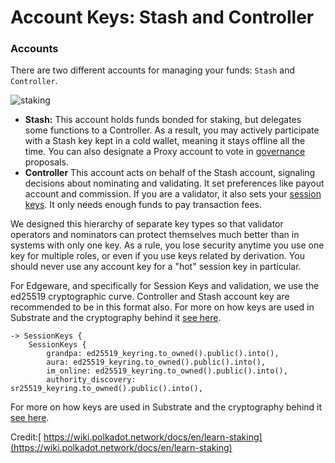 # Account Keys: Stash and Controller

### Accounts

There are two different accounts for managing your funds: `Stash` and `Controller`.

![staking](https://wiki.polkadot.network/docs/assets/NPoS/staking-keys_stash_controller.png)

* **Stash:** This account holds funds bonded for staking, but delegates some functions to a Controller. As a result, you may actively participate with a Stash key kept in a cold wallet, meaning it stays offline all the time. You can also designate a Proxy account to vote in [governance](https://wiki.polkadot.network/docs/en/learn-governance) proposals.
* **Controller** This account acts on behalf of the Stash account, signaling decisions about nominating and validating. It set preferences like payout account and commission. If you are a validator, it also sets your [session keys](https://wiki.polkadot.network/docs/en/learn-keys#session-keys). It only needs enough funds to pay transaction fees.

We designed this hierarchy of separate key types so that validator operators and nominators can protect themselves much better than in systems with only one key. As a rule, you lose security anytime you use one key for multiple roles, or even if you use keys related by derivation. You should never use any account key for a "hot" session key in particular.

For Edgeware, and specifically for Session Keys and validation, we use the ed25519 cryptographic curve.  Controller and Stash account key are recommended to be in this format also. For more on how keys are used in Substrate and the cryptography behind it [see here](https://wiki.polkadot.network/docs/en/learn-keys).  


```text
-> SessionKeys {
	SessionKeys {
		grandpa: ed25519_keyring.to_owned().public().into(),
		aura: ed25519_keyring.to_owned().public().into(),
		im_online: ed25519_keyring.to_owned().public().into(),
		authority_discovery: sr25519_keyring.to_owned().public().into(),
```

For more on how keys are used in Substrate and the cryptography behind it [see here](https://wiki.polkadot.network/docs/en/learn-keys).  


Credit:[ https://wiki.polkadot.network/docs/en/learn-staking](https://wiki.polkadot.network/docs/en/learn-staking)
